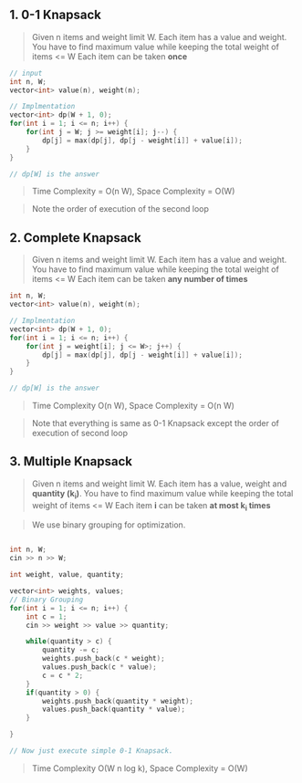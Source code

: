 ## 1. 0-1 Knapsack
> Given n items and weight limit W. Each item has a value and weight. You have to find maximum value while keeping the total weight of items <= W
Each item can be taken **once**

```cpp
// input
int n, W;
vector<int> value(n), weight(n);

// Implmentation
vector<int> dp(W + 1, 0);
for(int i = 1; i <= n; i++) {
    for(int j = W; j >= weight[i]; j--) {
        dp[j] = max(dp[j], dp[j - weight[i]] + value[i]);
    }
}

// dp[W] is the answer
```
> Time Complexity = O(n W), Space Complexity = O(W)

> Note the order of execution of the second loop

## 2. Complete Knapsack
> Given n items and weight limit W. Each item has a value and weight. You have to find maximum value while keeping the total weight of items <= W
Each item can be taken **any number of times**
```cpp
int n, W;
vector<int> value(n), weight(n);

// Implmentation
vector<int> dp(W + 1, 0);
for(int i = 1; i <= n; i++) {
    for(int j = weight[i]; j <= W>; j++) {
        dp[j] = max(dp[j], dp[j - weight[i]] + value[i]);
    }
}

// dp[W] is the answer
```
> Time Complexity O(n W), Space Complexity = O(n W)

> Note that everything is same as 0-1 Knapsack except the order of execution of second loop

## 3. Multiple Knapsack
> Given n items and weight limit W. Each item has a value, weight and **quantity (k<sub>i</sub>)**. You have to find maximum value while keeping the total weight of items <= W
Each item **i** can be taken **at most k<sub>i</sub> times**

> We use binary grouping for optimization.

```cpp

int n, W;
cin >> n >> W;

int weight, value, quantity;

vector<int> weights, values;
// Binary Grouping
for(int i = 1; i <= n; i++) {
    int c = 1;
    cin >> weight >> value >> quantity;

    while(quantity > c) {
        quantity -= c;
        weights.push_back(c * weight);
        values.push_back(c * value);
        c = c * 2;
    }
    if(quantity > 0) {
        weights.push_back(quantity * weight);
        values.push_back(quantity * value);
    }

}

// Now just execute simple 0-1 Knapsack.

```
> Time Complexity O(W n log k), Space Complexity = O(W)